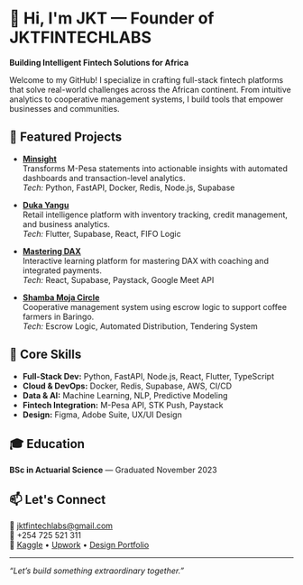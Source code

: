 # 👋 Hi, I'm JKT — Founder of JKTFINTECHLABS  
**Building Intelligent Fintech Solutions for Africa**

Welcome to my GitHub! I specialize in crafting full-stack fintech platforms that solve real-world challenges across the African continent. From intuitive analytics to cooperative management systems, I build tools that empower businesses and communities.

## 🚀 Featured Projects

- **[Minsight](https://my.minsight.space/)**  
  Transforms M-Pesa statements into actionable insights with automated dashboards and transaction-level analytics.  
  _Tech:_ Python, FastAPI, Docker, Redis, Node.js, Supabase

- **[Duka Yangu](https://dukayangu.netlify.app/)**  
  Retail intelligence platform with inventory tracking, credit management, and business analytics.  
  _Tech:_ Flutter, Supabase, React, FIFO Logic

- **[Mastering DAX](https://masteringdax.netlify.app/)**  
  Interactive learning platform for mastering DAX with coaching and integrated payments.  
  _Tech:_ React, Supabase, Paystack, Google Meet API

- **[Shamba Moja Circle](https://shambamojacircle.netlify.app/)**  
  Cooperative management system using escrow logic to support coffee farmers in Baringo.  
  _Tech:_ Escrow Logic, Automated Distribution, Tendering System

## 🧠 Core Skills

- **Full-Stack Dev:** Python, FastAPI, Node.js, React, Flutter, TypeScript  
- **Cloud & DevOps:** Docker, Redis, Supabase, AWS, CI/CD  
- **Data & AI:** Machine Learning, NLP, Predictive Modeling  
- **Fintech Integration:** M-Pesa API, STK Push, Paystack  
- **Design:** Figma, Adobe Suite, UX/UI Design

## 🎓 Education  
**BSc in Actuarial Science** — Graduated November 2023

## 📫 Let's Connect  
📧 jktfintechlabs@gmail.com  
📱 +254 725 521 311  
🔗 [Kaggle](#) • [Upwork](#) • [Design Portfolio](#)

---

_“Let’s build something extraordinary together.”_

